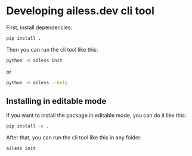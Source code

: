 # Developing ailess.dev cli tool

First, install dependencies:

```bash
pip install .
```

Then you can run the cli tool like this:

```bash
python -m ailess init
```

or 

```bash
python -m ailess --help
```

## Installing in editable mode

If you want to install the package in editable mode, you can do it like this:

```bash
pip install -e .
```

After that, you can run the cli tool like this in any folder:

```bash
ailess init
```
